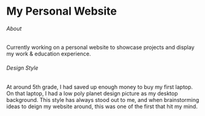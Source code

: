 # My Personal Website
###### About
Currently working on a personal website to showcase projects and display my work & education experience.

###### Design Style
At around 5th grade, I had saved up enough money to buy my first laptop. On that laptop, I had a low poly planet design picture as my desktop background. 
This style has always stood out to me, and when brainstorming ideas to deign my website around, this was one of the first that hit my mind.

